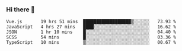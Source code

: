 ### Hi there 👋

<!--
**xin-code/Xin-code** is a ✨ _special_ ✨ repository because its `README.md` (this file) appears on your GitHub profile.

Here are some ideas to get you started:
<!--START_SECTION:waka-->
```text
Vue.js       19 hrs 51 mins  ██████████████████▒░░░░░░   73.93 % 
JavaScript   4 hrs 27 mins   ████░░░░░░░░░░░░░░░░░░░░░   16.62 % 
JSON         1 hr 10 mins    █░░░░░░░░░░░░░░░░░░░░░░░░   04.40 % 
SCSS         54 mins         █░░░░░░░░░░░░░░░░░░░░░░░░   03.36 % 
TypeScript   10 mins         ▒░░░░░░░░░░░░░░░░░░░░░░░░   00.67 % 
```
<!--END_SECTION:waka-->

